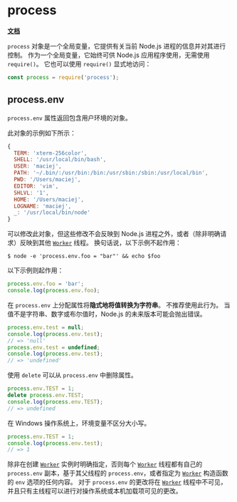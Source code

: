 # process

**[文档](http://nodejs.cn/api/process.html)**

`process` 对象是一个全局变量，它提供有关当前 Node.js 进程的信息并对其进行控制。 作为一个全局变量，它始终可供 Node.js 应用程序使用，无需使用 `require()`。 它也可以使用 `require()` 显式地访问：

```js
const process = require('process');
```

## process.env

`process.env` 属性返回包含用户环境的对象。

此对象的示例如下所示：

```js
{
  TERM: 'xterm-256color',
  SHELL: '/usr/local/bin/bash',
  USER: 'maciej',
  PATH: '~/.bin/:/usr/bin:/bin:/usr/sbin:/sbin:/usr/local/bin',
  PWD: '/Users/maciej',
  EDITOR: 'vim',
  SHLVL: '1',
  HOME: '/Users/maciej',
  LOGNAME: 'maciej',
  _: '/usr/local/bin/node'
}
```

可以修改此对象，但这些修改不会反映到 Node.js 进程之外，或者（除非明确请求）反映到其他 [`Worker`](http://nodejs.cn/s/S15DqM) 线程。 换句话说，以下示例不起作用：

```console
$ node -e 'process.env.foo = "bar"' && echo $foo
```

以下示例则起作用：

```js
process.env.foo = 'bar';
console.log(process.env.foo);
```

在 `process.env` 上分配属性将**隐式地将值转换为字符串**。 不推荐使用此行为。 当值不是字符串、数字或布尔值时，Node.js 的未来版本可能会抛出错误。

```js
process.env.test = null;
console.log(process.env.test);
// => 'null'
process.env.test = undefined;
console.log(process.env.test);
// => 'undefined'
```

使用 `delete` 可以从 `process.env` 中删除属性。

```js
process.env.TEST = 1;
delete process.env.TEST;
console.log(process.env.TEST);
// => undefined
```

在 Windows 操作系统上，环境变量不区分大小写。

```js
process.env.TEST = 1;
console.log(process.env.test);
// => 1
```

除非在创建 [`Worker`](http://nodejs.cn/s/S15DqM) 实例时明确指定，否则每个 [`Worker`](http://nodejs.cn/s/S15DqM) 线程都有自己的 `process.env` 副本，基于其父线程的 `process.env`，或者指定为 [`Worker`](http://nodejs.cn/s/S15DqM) 构造函数的 `env` 选项的任何内容。 对于 `process.env` 的更改将在 [`Worker`](http://nodejs.cn/s/S15DqM) 线程中不可见，并且只有主线程可以进行对操作系统或本机加载项可见的更改。